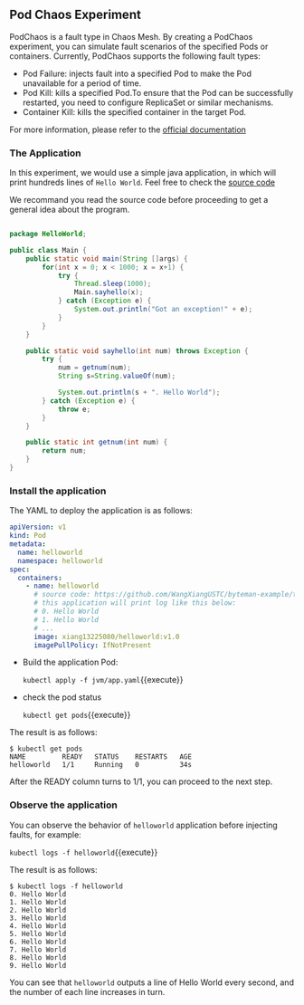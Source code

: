 ## Pod Chaos Experiment
PodChaos is a fault type in Chaos Mesh. By creating a PodChaos experiment, you can simulate fault scenarios of the specified Pods or containers. Currently, PodChaos supports the following fault types:

- Pod Failure: injects fault into a specified Pod to make the Pod unavailable for a period of time.
- Pod Kill: kills a specified Pod.To ensure that the Pod can be successfully restarted, you need to configure ReplicaSet or similar mechanisms.
- Container Kill: kills the specified container in the target Pod.

For more information, please refer to the [official documentation](https://chaos-mesh.org/docs/simulate-pod-chaos-on-kubernetes/)

### The Application
In this experiment, we would use a simple java application, in which will print hundreds lines of `Hello World`.
Feel free to check the [source code](https://github.com/WangXiangUSTC/byteman-example/blob/main/example.helloworld/HelloWorld/Main.java)

We recommand you read the source code before proceeding to get a general idea about the program.

```JAVA

package HelloWorld;

public class Main {
    public static void main(String []args) {
        for(int x = 0; x < 1000; x = x+1) {
            try {
                Thread.sleep(1000);
                Main.sayhello(x);
            } catch (Exception e) {
                System.out.println("Got an exception!" + e);
            }
        }
    }

    public static void sayhello(int num) throws Exception {
        try {
            num = getnum(num);
            String s=String.valueOf(num);

            System.out.println(s + ". Hello World");
        } catch (Exception e) { 
            throw e;
        }
    }

    public static int getnum(int num) {
        return num;
    }
}

```




### Install the application

The YAML to deploy the application is as follows:

```YAML
apiVersion: v1
kind: Pod
metadata:
  name: helloworld
  namespace: helloworld
spec:
  containers:
    - name: helloworld
      # source code: https://github.com/WangXiangUSTC/byteman-example/tree/main/example.helloworld
      # this application will print log like this below:
      # 0. Hello World
      # 1. Hello World
      # ...
      image: xiang13225080/helloworld:v1.0
      imagePullPolicy: IfNotPresent
```

- Build the application Pod:

  `kubectl apply -f jvm/app.yaml`{{execute}}

- check the pod status

  `kubectl get pods`{{execute}}

The result is as follows:
```
$ kubectl get pods
NAME         READY   STATUS    RESTARTS   AGE
helloworld   1/1     Running   0          34s
```

After the READY column turns to 1/1, you can proceed to the next step.

### Observe the application
You can observe the behavior of `helloworld` application before injecting faults, for example:

`kubectl logs -f helloworld`{{execute}}

The result is as follows:
```
$ kubectl logs -f helloworld
0. Hello World
1. Hello World
2. Hello World
3. Hello World
4. Hello World
5. Hello World
6. Hello World
7. Hello World
8. Hello World
9. Hello World
```

You can see that `helloworld` outputs a line of Hello World every second, and the number of each line increases in turn.




